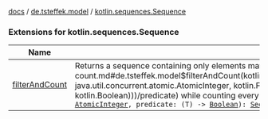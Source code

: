 [docs](../../index.md) / [de.tsteffek.model](../index.md) / [kotlin.sequences.Sequence](./index.md)

### Extensions for kotlin.sequences.Sequence

| Name | Summary |
|---|---|
| [filterAndCount](filter-and-count.md) | Returns a sequence containing only elements matching the given [predicate](filter-and-count.md#de.tsteffek.model$filterAndCount(kotlin.sequences.Sequence((de.tsteffek.model.filterAndCount.T)), java.util.concurrent.atomic.AtomicInteger, kotlin.Function1((de.tsteffek.model.filterAndCount.T, kotlin.Boolean)))/predicate) while counting every *mismatch*.`fun <T> `[`Sequence`](https://kotlinlang.org/api/latest/jvm/stdlib/kotlin.sequences/-sequence/index.html)`<T>.filterAndCount(counter: `[`AtomicInteger`](https://docs.oracle.com/javase/8/docs/api/java/util/concurrent/atomic/AtomicInteger.html)`, predicate: (T) -> `[`Boolean`](https://kotlinlang.org/api/latest/jvm/stdlib/kotlin/-boolean/index.html)`): `[`Sequence`](https://kotlinlang.org/api/latest/jvm/stdlib/kotlin.sequences/-sequence/index.html)`<T>` |
